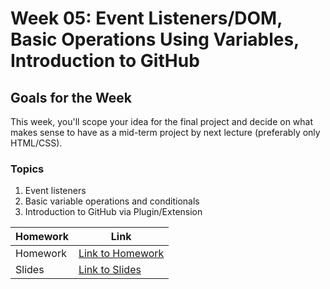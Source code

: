 # Week 05: Event Listeners/DOM, Basic Operations Using Variables, Introduction to GitHub

## Goals for the Week

This week, you'll scope your idea for the final project and decide on what makes sense to have as a mid-term project by next lecture (preferably only HTML/CSS).

### Topics

1. Event listeners
2. Basic variable operations and conditionals
3. Introduction to GitHub via Plugin/Extension

| Homework | Link                                                                                                                   |
| -------- | ---------------------------------------------------------------------------------------------------------------------- |
| Homework | [Link to Homework](./homework/README.md)                                                                               |
| Slides   | [Link to Slides](https://docs.google.com/presentation/d/1QjAKzxzEZvPbybaOGhtA6s7XkrUKkHGRq2q94lX4g04/edit?usp=sharing) |
